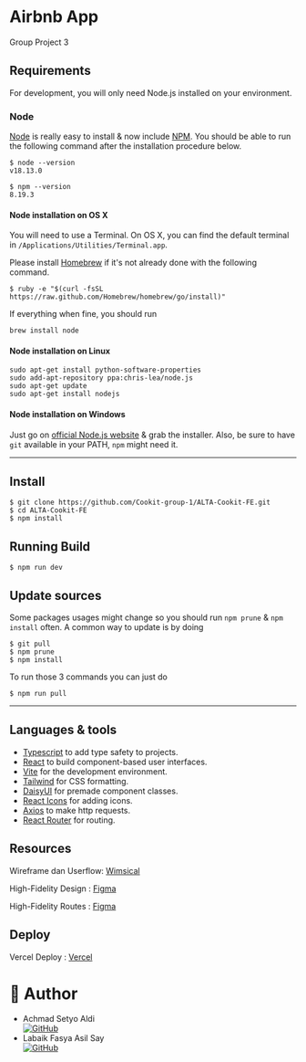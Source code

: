 # Airbnb App

Group Project 3

## Requirements

For development, you will only need Node.js installed on your environment.

### Node

[Node](http://nodejs.org/) is really easy to install & now include [NPM](https://npmjs.org/).
You should be able to run the following command after the installation procedure
below.

    $ node --version
    v18.13.0

    $ npm --version
    8.19.3

#### Node installation on OS X

You will need to use a Terminal. On OS X, you can find the default terminal in
`/Applications/Utilities/Terminal.app`.

Please install [Homebrew](http://brew.sh/) if it's not already done with the following command.

    $ ruby -e "$(curl -fsSL https://raw.github.com/Homebrew/homebrew/go/install)"

If everything when fine, you should run

    brew install node

#### Node installation on Linux

    sudo apt-get install python-software-properties
    sudo add-apt-repository ppa:chris-lea/node.js
    sudo apt-get update
    sudo apt-get install nodejs

#### Node installation on Windows

Just go on [official Node.js website](http://nodejs.org/) & grab the installer.
Also, be sure to have `git` available in your PATH, `npm` might need it.

---

## Install

    $ git clone https://github.com/Cookit-group-1/ALTA-Cookit-FE.git
    $ cd ALTA-Cookit-FE
    $ npm install

## Running Build

    $ npm run dev

## Update sources

Some packages usages might change so you should run `npm prune` & `npm install` often.
A common way to update is by doing

    $ git pull
    $ npm prune
    $ npm install

To run those 3 commands you can just do

    $ npm run pull

---

## Languages & tools

- [Typescript](https://www.typescriptlang.org/) to add type safety to projects.
- [React](https://react.dev/) to build component-based user interfaces.
- [Vite](https://vitejs.dev/) for the development environment.
- [Tailwind](https://tailwindcss.com/) for CSS formatting.
- [DaisyUI](https://daisyui.com/) for premade component classes.
- [React Icons](https://react-icons.github.io/react-icons/) for adding icons.
- [Axios](https://axios-http.com/) to make http requests.
- [React Router](https://reactrouter.com/en/main) for routing.

## Resources

Wireframe dan Userflow: [Wimsical](https://whimsical.com/airbnb-app-BkExmQRuJKg5qidCmMjQdv)

High-Fidelity Design : [Figma](https://www.figma.com/file/55y0ifT5rqeU5m3EovrbCg/AirBnb?type=design&node-id=738%3A862&t=94yozFETepYnUmPF-1)

High-Fidelity Routes : [Figma](https://www.figma.com/file/55y0ifT5rqeU5m3EovrbCg/AirBnb?type=design&node-id=744%3A309&t=94yozFETepYnUmPF-1)

## Deploy

Vercel Deploy : [Vercel](https://fe-airbnb-blue.vercel.app/)

# 🤖 Author

- Achmad Setyo Aldi <br> [![GitHub](https://img.shields.io/badge/setyoaldi-%23121011.svg?style=for-the-badge&logo=github&logoColor=white)](https://github.com/setyoaldi)
- Labaik Fasya Asil Say <br> [![GitHub](https://img.shields.io/badge/Asilsay-%23121011.svg?style=for-the-badge&logo=github&logoColor=white)](https://github.com/Asilsay)
